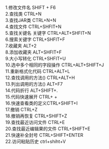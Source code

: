 1.修改文件名   SHIFT + F6  
2.查找类     CTRL+N  
3.查找JAR类  CTRL+N+N  
4.查找文件  CTRL+SHFIT+N  
5.查找关键名 关键字  CTRL+ALT+SHFIT+N  
6.搜索关键字    CTRL+SHFIT+F   
7.收藏夹   ALT+2  
8.添加收藏夹 ALT+SHFIT+F  
9.大小写转化   CTRL+SHFIT+U  
10.选中多个相同的字段操作  CTRL+ALT+SHIFT+J  
11.重新格式化代码   CTRL+ALT+L  
12.查找调用的方法()  CTRL+ALT+H  
13.列出调用的方法() ALT+F7  
14.代码折行     ALT+SHIFT+.  
15.代码快速展开  CTRL+ +  
16.快速查看类的定义CTRL+SHIFT+I  
17.撤销    CTRL+Z  
18.撤销再恢复  CTRL+SHIFT+Z  
19.查找最近访问文件  CTRL+E  
20.查找最近编辑果的文件 CTRL+SHIFT+E  
21.快速补全封号   CTRL+SHIFT+ENTER  
22.访问粘贴历史  ctrl+shiht+V  





